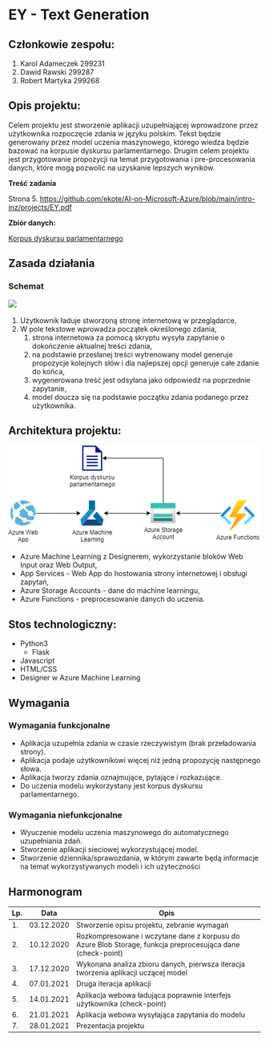 # EY - Text Generation

## **Członkowie zespołu:**

1. Karol Adameczek 299231 
2. Dawid Rawski 299287
3. Robert Martyka 299268



## **Opis projektu:**

Celem projektu jest stworzenie aplikacji uzupełniającej wprowadzone przez użytkownika rozpoczęcie zdania w języku polskim. Tekst będzie generowany przez model uczenia maszynowego, którego wiedza będzie bazować na korpusie dyskursu parlamentarnego. Drugim celem projektu jest przygotowanie propozycji na temat przygotowania i pre-procesowania danych, które mogą pozwolić na uzyskanie lepszych wyników.



**Treść zadania**

Strona 5. https://github.com/ekote/AI-on-Microsoft-Azure/blob/main/intro-inz/projects/EY.pdf



**Zbiór danych:**

[Korpus dyskursu parlamentarnego](https://kdp.nlp.ipipan.waw.pl/)



## Zasada działania

### **Schemat**

![](schemat.png)



1. Użytkownik ładuje stworzoną stronę internetową w przeglądarce,
2. W pole tekstowe wprowadza początek określonego zdania,
   1. strona internetowa za pomocą skryptu wysyła zapytanie o dokończenie aktualnej treści zdania,
   2. na podstawie przesłanej treści wytrenowany model generuje propozycje kolejnych słów i dla najlepszej opcji generuje całe zdanie do końca,
   3. wygenerowana treść jest odsyłana jako odpowiedź na poprzednie zapytanie,
   4. model doucza się na podstawie początku zdania podanego przez użytkownika.



## **Architektura projektu:**

![](diagram.png)

* Azure Machine Learning z Designerem, wykorzystanie bloków Web Input oraz Web Output,
* App Services - Web App do hostowania strony internetowej i obsługi zapytań,
* Azure Storage Accounts - dane do machine learningu,
* Azure Functions - preprocesowanie danych do uczenia.



## **Stos technologiczny:**

* Python3 
  * Flask
* Javascript
* HTML/CSS
* Designer w Azure Machine Learning



## Wymagania

### Wymagania funkcjonalne

* Aplikacja uzupełnia zdania w czasie rzeczywistym (brak przeładowania strony).
* Aplikacja podaje użytkownikowi więcej niż jedną propozycję następnego słowa.
* Aplikacja tworzy zdania oznajmujące, pytające i rozkazujące.
* Do uczenia modelu wykorzystany jest korpus dyskursu parlamentarnego.

### Wymagania niefunkcjonalne

* Wyuczenie modelu uczenia maszynowego do automatycznego uzupełniania zdań.
* Stworzenie aplikacji sieciowej wykorzystującej model.
* Stworzenie dziennika/sprawozdania, w którym zawarte będą informacje na temat wykorzystywanych modeli i ich użyteczności



## Harmonogram

| Lp.  | Data       | Opis                                                         |
| ---- | ---------- | ------------------------------------------------------------ |
| 1.   | 03.12.2020 | Stworzenie opisu projektu, zebranie wymagań                  |
| 2.   | 10.12.2020 | Rozkompresowane i wczytane dane z korpusu do Azure Blob Storage, funkcja preprocesująca dane (check-point) |
| 3.   | 17.12.2020 | Wykonana analiza zbioru danych, pierwsza iteracja tworzenia aplikacji uczącej model |
| 4.   | 07.01.2021 | Druga iteracja aplikacji                                     |
| 5.   | 14.01.2021 | Aplikacja webowa ładująca poprawnie interfejs użytkownika (check-point) |
| 6.   | 21.01.2021 | Aplikacja webowa wysyłająca zapytania do modelu              |
| 7.   | 28.01.2021 | Prezentacja projektu                                         |

